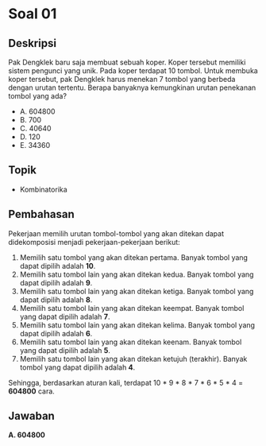 # Soal 01

## Deskripsi

Pak Dengklek baru saja membuat sebuah koper. Koper tersebut memiliki sistem pengunci yang unik. Pada koper terdapat 10 tombol. Untuk membuka koper tersebut, pak Dengklek harus menekan 7 tombol yang berbeda dengan urutan tertentu. Berapa banyaknya kemungkinan urutan penekanan tombol yang ada?

* A. 604800
* B. 700* C. 40640
* D. 120* E. 34360

## Topik

* Kombinatorika

## Pembahasan

Pekerjaan memilih urutan tombol-tombol yang akan ditekan dapat didekomposisi menjadi pekerjaan-pekerjaan berikut:

1. Memilih satu tombol yang akan ditekan pertama. Banyak tombol yang dapat dipilih adalah **10**.
2. Memilih satu tombol lain yang akan ditekan kedua. Banyak tombol yang dapat dipilih adalah **9**.
3. Memilih satu tombol lain yang akan ditekan ketiga. Banyak tombol yang dapat dipilih adalah **8**.
4. Memilih satu tombol lain yang akan ditekan keempat. Banyak tombol yang dapat dipilih adalah **7**.
5. Memilih satu tombol lain yang akan ditekan kelima. Banyak tombol yang dapat dipilih adalah **6**.
6. Memilih satu tombol lain yang akan ditekan keenam. Banyak tombol yang dapat dipilih adalah **5**.
7. Memilih satu tombol lain yang akan ditekan ketujuh (terakhir). Banyak tombol yang dapat dipilih adalah **4**.

Sehingga, berdasarkan aturan kali, terdapat 10 * 9 * 8 * 7 * 6 * 5 * 4 = **604800** cara.

## Jawaban

**A. 604800**
